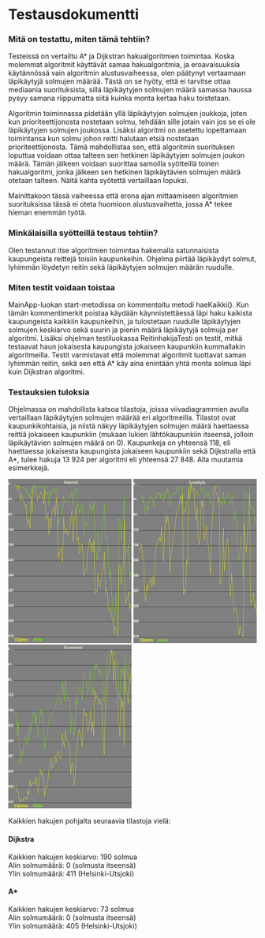 # Testausdokumentti

### Mitä on testattu, miten tämä tehtiin? 
Testeissä on vertailtu A* ja Dijkstran hakualgoritmien toimintaa. Koska molemmat algoritmit käyttävät samaa hakualgoritmia,
ja eroavaisuuksia käytännössä vain algoritmin alustusvaiheessa, olen päätynyt vertaamaan läpikäytyjä solmujen määrää. Tästä on se hyöty, että ei tarvitse ottaa mediaania suorituksista, sillä läpikäytyjen solmujen määrä samassa haussa pysyy samana riippumatta siitä kuinka monta kertaa haku toistetaan. 

Algoritmin toiminnassa pidetään yllä läpikäytyjen solmujen joukkoja, joten kun prioriteettijonosta nostetaan solmu, tehdään sille 
jotain vain jos se ei ole läpikäytyjen solmujen joukossa. Lisäksi algoritmi on asetettu lopettamaan toimintansa kun solmu johon 
reitti halutaan etsiä nostetaan prioriteettijonosta. Tämä mahdollistaa sen, että algoritmin suorituksen loputtua voidaan ottaa 
talteen sen hetkinen läpikäytyjen solmujen joukon määrä. Tämän jälkeen voidaan suorittaa samoilla syötteillä toinen hakualgoritmi,
jonka jälkeen sen hetkinen läpikäytävien solmujen määrä otetaan talteen. Näitä kahta syötettä vertaillaan lopuksi.

Mainittakoon tässä vaiheessa että erona ajan mittaamiseen algoritmien suorituksissa tässä ei oteta huomioon alustusvaihetta, jossa A* tekee hieman enemmän työtä. 

### Minkälaisilla syötteillä testaus tehtiin?
Olen testannut itse algoritmien toimintaa hakemalla satunnaisista kaupungeista reittejä toisiin kaupunkeihin. Ohjelma piirtää läpikäydyt solmut, lyhimmän löydetyn reitin sekä läpikäytyjen solmujen määrän ruudulle.

### Miten testit voidaan toistaa
MainApp-luokan start-metodissa on kommentoitu metodi haeKaikki(). Kun tämän kommentimerkit poistaa käydään käynnistettäessä läpi haku kaikista kaupungeista kaikkiin kaupunkeihin, ja tulostetaan ruudulle läpikäytyjen solmujen keskiarvo sekä suurin ja pienin määrä läpikäytyjä solmuja per algoritmi. Lisäksi ohjelman testiluokassa ReitinhakijaTesti on testit, mitkä
testaavat haun jokaisesta kaupungista jokaiseen kaupunkiin kummallakin algoritmeilla. Testit varmistavat että molemmat algoritmit
tuottavat saman lyhimmän reitin, sekä sen että A* käy aina enintään yhtä monta solmua läpi kuin Dijkstran algoritmi. 

### Testauksien tuloksia
Ohjelmassa on mahdollista katsoa tilastoja, joissa viivadiagrammien avulla vertaillaan läpikäytyjen solmujen määrää eri algoritmeilla.
Tilastot ovat kaupunkikohtaisia, ja niistä näkyy läpikäytyjen solmujen määrä haettaessa reittiä jokaiseen kaupunkiin (mukaan lukien
lähtökaupunkiin itseensä, jolloin läpikäytävien solmujen määrä on 0). Kaupunkeja on yhteensä 118, eli haettaessa jokaisesta kaupungista jokaiseen kaupunkiin sekä Dijkstralla että A*, tulee hakuja 13 924 per algoritmi eli yhteensä 27 848. 
Alla muutamia esimerkkejä.

![alt text](https://github.com/RoopeNiemi/tira-labra/blob/master/Kuvia/helsinkiTilasto.png) ![alt text](https://github.com/RoopeNiemi/tira-labra/blob/master/Kuvia/jyvaskylaTilasto.png) ![alt text](https://github.com/RoopeNiemi/tira-labra/blob/master/Kuvia/rovaniemiTilasto.png)

Kaikkien hakujen pohjalta seuraavia tilastoja vielä:

#### Dijkstra                                
Kaikkien hakujen keskiarvo: 190 solmua            
Alin solmumäärä: 0 (solmusta itseensä)             
Ylin solmumäärä: 411 (Helsinki-Utsjoki)             

#### A*

Kaikkien hakujen keskiarvo: 73 solmua   
Alin solmumäärä: 0 (solmusta itseensä)   
Ylin solmumäärä: 405 (Helsinki-Utsjoki)   
